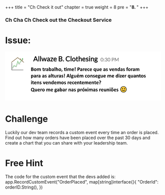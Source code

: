 +++
title = "Ch Check it out"
chapter = true
weight = 8
pre = "<b>8. </b>"
+++

### Ch Cha Ch Check out the Checkout Service

# Issue:

![Through the Roof Tweet](/images/through-the-roof.png)

# Challenge

Luckily our dev team records a custom event every time an order is placed. Find out how many orders have been placed over the past 30 days and create a chart that you can share with your leadership team.

# Free Hint

The code for the custom event that the devs added is:
	app.RecordCustomEvent("OrderPlaced", map[string]interface{}{
        "OrderId":  orderID.String(),
    })